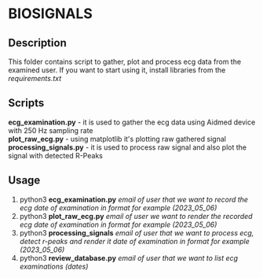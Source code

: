 # BIOSIGNALS

## Description

This folder contains script to gather, plot and process ecg data from the examined user. If you want to start using it, install libraries from the *requirements.txt* <br>

## Scripts

**ecg_examination.py** - it is used to gather the ecg data using Aidmed device with 250 Hz sampling rate <br>
**plot_raw_ecg.py** - using matplotlib it's plotting raw gathered signal <br>
**processing_signals.py** - it is used to process raw signal and also plot the signal with detected R-Peaks <br>

## Usage
1. python3 **ecg_examination.py** *email of user that we want to record the ecg* *date of examination in format for example (2023_05_06)*<br>
2. python3 **plot_raw_ecg.py** *email of user we want to render the recorded ecg* *date of examination in format for example (2023_05_06)* <br>
3. python3 **processing_signals** *email of user that we want to process ecg, detect r-peaks and render it* *date of examination in format for example (2023_05_06)* <br>
4. python3 **review_database.py** *email of user that we want to list ecg examinations (dates)* <br>
